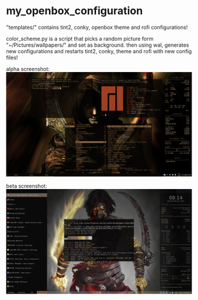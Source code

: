 # my_openbox_configuration

"templates/" contains tint2, conky, openbox theme and rofi configurations!

color_scheme.py is a script that picks a random picture form "~/Pictures/wallpapers/" and set as background.
then using wal, generates new configurations and restarts tint2, conky, theme and rofi with new config files!

alpha screenshot:
![alt text](https://github.com/salar-shdk/dotfiles/blob/master/alpha/screenshot_1920x1080.png)

beta screenshot:
![alt text](https://github.com/salar-shdk/dotfiles/blob/master/beta/screenshot.png)
